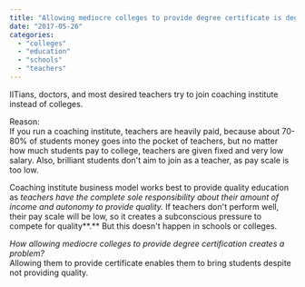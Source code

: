 ```yaml
---
title: "Allowing mediocre colleges to provide degree certificate is degrading the education system"
date: "2017-05-26"
categories: 
  - "colleges"
  - "education"
  - "schools"
  - "teachers"
---
```


IITians, doctors, and most desired teachers try to join coaching institute instead of colleges.  
  
Reason:  
If you run a coaching institute, teachers are heavily paid, because about 70-80% of students money goes into the pocket of teachers, but no matter how much students pay to college, teachers are given fixed and very low salary. Also, brilliant students don't aim to join as a teacher, as pay scale is too low.  
  
Coaching institute business model works best to provide quality education as _teachers have the complete sole responsibility about their amount of income and autonomy to provide quality._ If teachers don't perform well, their pay scale will be low, so it creates a subconscious pressure to compete for quality**.** But this doesn't happen in schools or colleges.  
  
_How allowing mediocre colleges to provide degree certification creates a problem?_  
Allowing them to provide certificate enables them to bring students despite not providing quality.
